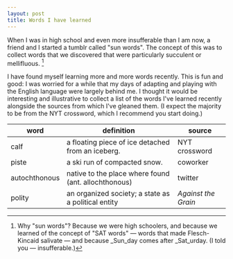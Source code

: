 ```yaml
---
layout: post
title: Words I have learned
---
```

When I was in high school and even more insufferable than I am now, a friend and I started a tumblr called "sun words".  The concept of this was to collect words that we discovered that were particularly succulent or mellifluous. [^1]

I have found myself learning more and more words recently.  This is fun and good: I was worried for a while that my days of adapting and playing with the English language were largely behind me.  I thought it would be interesting and illustrative to collect a list of the words I've learned recently alongside the sources from which I've gleaned them. (I expect the majority to be from the NYT crossword, which I recommend you start doing.)

| word          | definition                                        | source        |
|---------------|---------------------------------------------------|---------------|
| calf          | a floating piece of ice detached from an iceberg. | NYT crossword |
| piste         | a ski run of compacted snow.                      | coworker      |
| autochthonous | native to the place where found (ant. allochthonous) | twitter
| polity | an organized society; a state as a political entity | *Against the Grain*

[^1]: Why "sun words"? Because we were high schoolers, and because we learned of the concept of "SAT words" — words that made Flesch-Kincaid salivate — and because _Sun_day comes after _Sat_urday.  (I told you — insufferable.)
